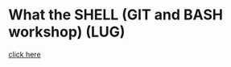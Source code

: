 # What the SHELL (GIT and BASH workshop) (LUG)

[click here](https://learnermanipal-my.sharepoint.com/:f:/g/personal/baidyanath_kundu1_learner_manipal_edu/Eottvnzw_LdKsF-Hx-nAvnABrhSK7EonXgZXNcyzALiO0Q?e=Sy3lz4)